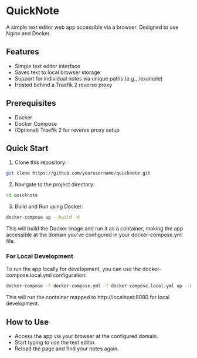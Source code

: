 # QuickNote

A simple text editor web app accessible via a browser. Designed to use Nginx and Docker.

## Features
* Simple text editor interface
* Saves text to local browser storage
* Support for individual notes via unique paths (e.g., /example)
* Hosted behind a Traefik 2 reverse proxy

## Prerequisites
* Docker
* Docker Compose
* (Optional) Traefik 2 for reverse proxy setup

## Quick Start

1. Clone this repository:
```bash
git clone https://github.com/yourusername/quicknote.git
```

2. Navigate to the project directory:
```bash
cd quicknote
```

3. Build and Run using Docker:
```bash
docker-compose up --build -d
```
This will build the Docker image and run it as a container, making the app accessible at the domain you've configured in your docker-compose.yml file.

### For Local Development
To run the app locally for development, you can use the docker-compose.local.yml configuration:

```bash
docker-compose -f docker-compose.yml -f docker-compose.local.yml up --build
```

This will run the container mapped to http://localhost:8080 for local development.

## How to Use
* Access the app via your browser at the configured domain.
* Start typing to use the text editor.
* Reload the page and find your notes again.